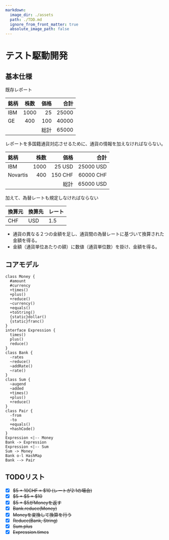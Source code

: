 ```yaml
---
markdown:
  image_dir: ./assets
  path: ./TDD.md
  ignore_from_front_matter: true
  absolute_image_path: false
---
```


# テスト駆動開発


## 基本仕様


既存レポート

|銘柄|株数|価格|合計|
|:---- |:----:|----:|----:|
|IBM |1000|25  |25000|
|GE  |400 |100 |40000|
|    |    |総計 |65000|

レポートを多国籍通貨対応させるために、通貨の情報を加えなければならない。

|銘柄       |株数  |価格  |合計  |
|:----     |----:|----:|----:|
|IBM       |1000|25 USD  |25000 USD|
|Novartis  |400 |150 CHF |60000 CHF|
|          |    |総計 |65000 USD|

加えて、為替レートも規定しなければならない

|換算元|換算先|レート|
|:----|:----|:----|
|CHF|USD|1.5|

+ 通貨の異なる２つの金額を足し、通貨間の為替レートに基づいて換算された金額を得る。
+ 金額（通貨単位あたりの額）に数値（通貨単位数）を掛け、金額を得る。

## コアモデル
```puml
class Money {
  #amount
  #currency
  +times()
  +plus()
  +reduce()
  ~currency()
  +equals()
  +toString()
  {static}dollar()
  {static}franc()
}
interface Expression {
  times()
  plus()
  reduce()
}
class Bank {
  -rates
  ~reduce()
  ~addRate()
  ~rate()
}
class Sum {
  ~augend
  ~added
  +times()  
  +plus()
  +reduce()  
}
class Pair {
  -from
  -to
  +equals()
  +hashCode()
}
Expression <|-- Money
Bank -> Expression
Expression <|-- Sum
Sum -> Money
Bank o-l HashMap
Bank --> Pair
```

## TODOリスト

+ [x] ~~\$5 + 10CHF = \$10 (レートが2:1の場合)~~
+ [x] ~~\$5 + \$5 = \$10~~
+ [x] ~~\$5 + \$5がMoneyを返す~~
+ [x] ~~Bank.reduce(Money)~~
+ [x] ~~Moneyを変換して換算を行う~~
+ [x] ~~Reduce(Bank, String)~~
+ [x] ~~Sum.plus~~
+ [x] ~~Expression.times~~

